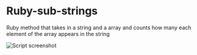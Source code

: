 # Ruby-sub-strings

Ruby method that takes in a string and a array and counts how many each element of the array appears in the string

![Script screenshot](https://i.imgur.com/lAV28Gb.png)
